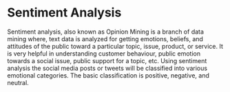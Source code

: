 # Sentiment Analysis
Sentiment analysis, also known as Opinion Mining is a branch of data mining where, text data is analyzed for getting emotions, beliefs, and attitudes of the public toward a particular topic, issue, product, or service. It is very helpful in understanding customer behaviour, public emotion towards a social issue, public support for a topic, etc. 
Using sentiment analysis the social media posts or tweets will
 be classified into various emotional categories. The basic classification is
 positive, negative, and neutral.
